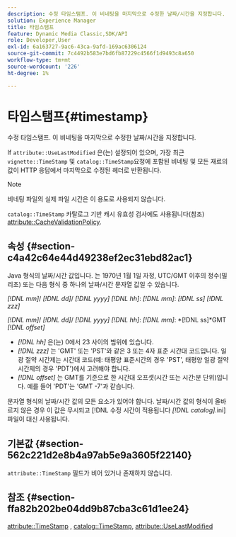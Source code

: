 ```yaml
---
description: 수정 타임스탬프. 이 비네팅을 마지막으로 수정한 날짜/시간을 지정합니다.
solution: Experience Manager
title: 타임스탬프
feature: Dynamic Media Classic,SDK/API
role: Developer,User
exl-id: 6a163727-9ac6-43ca-9afd-169ac6306124
source-git-commit: 7c4492b583e7bd6fb87229c4566f1d9493c8a650
workflow-type: tm+mt
source-wordcount: '226'
ht-degree: 1%

---
```


# 타임스탬프{#timestamp}

수정 타임스탬프. 이 비네팅을 마지막으로 수정한 날짜/시간을 지정합니다.

If `attribute::UseLastModified` 은(는) 설정되어 있으며, 가장 최근 `vignette::TimeStamp` 및 `catalog::TimeStamp`요청에 포함된 비네팅 및 모든 재료의 값이 HTTP 응답에서 마지막으로 수정된 헤더로 반환됩니다.

>[!NOTE]
>
>비네팅 파일의 실제 파일 시간은 이 용도로 사용되지 않습니다.

`catalog::TimeStamp` 카탈로그 기반 캐시 유효성 검사에도 사용됩니다(참조) [attribute::CacheValidationPolicy](/help/aem-is-ir-api/ir-api/material-cat/image-rendering-api-ref/c-ir-material-catalog/c-ir-attributes-reference/r-ir-cachevalidationpolicy.md).

## 속성 {#section-c4a42c64e44d49238ef2ec31ebd82ac1}

Java 형식의 날짜/시간 값입니다. 는 1970년 1월 1일 자정, UTC/GMT 이후의 정수(밀리초) 또는 다음 형식 중 하나의 날짜/시간 문자열 값일 수 있습니다.

*[!DNL mm]*/ *[!DNL dd]*/ *[!DNL yyyy]* *[!DNL hh]*: *[!DNL mm]*: *[!DNL ss]* *[!DNL zzz]*

*[!DNL mm]*/ *[!DNL dd]*/ *[!DNL yyyy]* *[!DNL hh]*: *[!DNL mm]*: *[!DNL ss]*GMT *[!DNL offset]*

* *[!DNL hh]* 은(는) 0에서 23 사이의 범위에 있습니다.
* *[!DNL zzz]* 는 &#39;GMT&#39; 또는 &#39;PST&#39;와 같은 3 또는 4자 표준 시간대 코드입니다. 일광 절약 시간제는 시간대 코드(예: 태평양 표준시간의 경우 &#39;PST&#39;, 태평양 일광 절약 시간제의 경우 &#39;PDT&#39;)에서 고려해야 합니다.
* *[!DNL offset]* 는 GMT를 기준으로 한 시간대 오프셋(시간 또는 시간:분 단위)입니다. 예를 들어 &#39;PDT&#39;는 &#39;GMT -7&#39;과 같습니다.

문자열 형식의 날짜/시간 값의 모든 요소가 있어야 합니다. 날짜/시간 값의 형식이 올바르지 않은 경우 이 값은 무시되고 [!DNL 수정 시간이 적용됩니다 *[!DNL catalog]*.ini] 파일이 대신 사용됩니다.

## 기본값 {#section-562c221d2e8b4a97ab5e9a3605f22140}

`attribute::TimeStamp` 필드가 비어 있거나 존재하지 않습니다.

## 참조 {#section-ffa82b202be04dd9b87cba3c61d1ee24}

[attribute::TimeStamp](../../../../../ir-api/material-cat/image-rendering-api-ref/c-ir-material-catalog/c-ir-attributes-reference/r-ir-timestamp.md#reference-8373ad4ee03d4e4b9a8fc96cf42b3181) , [catalog::TimeStamp](../../../../../ir-api/material-cat/image-rendering-api-ref/c-ir-material-catalog/c-ir-material-data-reference/r-ir-timestamp-dataref.md#reference-6daf7973dc4f4b4e9e8165756db7c319), [attribute::UseLastModified](../../../../../ir-api/material-cat/image-rendering-api-ref/c-ir-material-catalog/c-ir-attributes-reference/r-ir-uselastmodified.md#reference-d2ab628c9e004fedbd38324866dbca1d)
